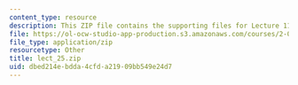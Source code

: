 ```yaml
---
content_type: resource
description: This ZIP file contains the supporting files for Lecture 11.
file: https://ol-ocw-studio-app-production.s3.amazonaws.com/courses/2-067-advanced-structural-dynamics-and-acoustics-13-811-spring-2004/dbed214ebdda4cfda21909bb549e24d7_lect_25.zip
file_type: application/zip
resourcetype: Other
title: lect_25.zip
uid: dbed214e-bdda-4cfd-a219-09bb549e24d7
---
```


